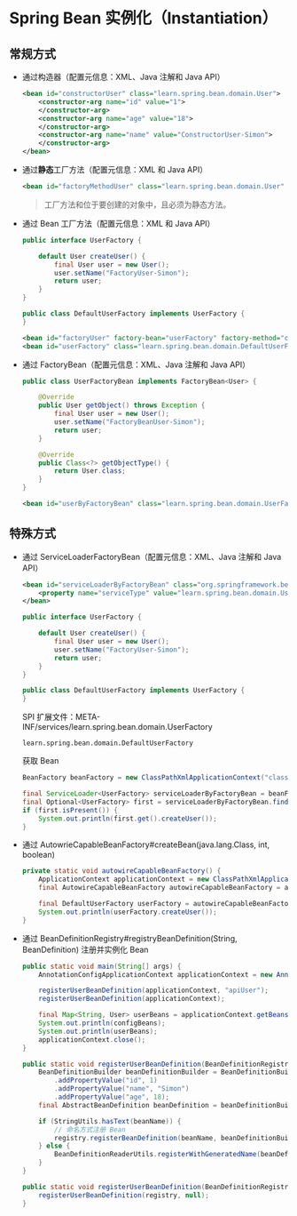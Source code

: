 # Spring Bean 实例化（Instantiation）





## 常规方式

- 通过构造器（配置元信息：XML、Java 注解和 Java API）

  ```xml
  <bean id="constructorUser" class="learn.spring.bean.domain.User">
      <constructor-arg name="id" value="1">
      </constructor-arg>
      <constructor-arg name="age" value="18">
      </constructor-arg>
      <constructor-arg name="name" value="ConstructorUser-Simon">
      </constructor-arg>
  </bean>
  ```

- 通过**静态**工厂方法（配置元信息：XML 和 Java API）

  ```xml
  <bean id="factoryMethodUser" class="learn.spring.bean.domain.User" factory-method="createUser"></bean>
  ```

  > 工厂方法和位于要创建的对象中，且必须为静态方法。

- 通过 Bean 工厂方法（配置元信息：XML 和 Java API）

  ```java
  public interface UserFactory {
  
      default User createUser() {
          final User user = new User();
          user.setName("FactoryUser-Simon");
          return user;
      }
  }
  
  public class DefaultUserFactory implements UserFactory {
  }
  
  ```

  ```xml
  <bean id="factoryUser" factory-bean="userFactory" factory-method="createUser"></bean>
  <bean id="userFactory" class="learn.spring.bean.domain.DefaultUserFactory"></bean>
  ```

- 通过 FactoryBean（配置元信息：XML、Java 注解和 Java API）

  ```java
  public class UserFactoryBean implements FactoryBean<User> {
  
      @Override
      public User getObject() throws Exception {
          final User user = new User();
          user.setName("FactoryBeanUser-Simon");
          return user;
      }
  
      @Override
      public Class<?> getObjectType() {
          return User.class;
      }
  }
  ```

  ```xml
  <bean id="userByFactoryBean" class="learn.spring.bean.domain.UserFactoryBean"></bean>
  ```

## 特殊方式

- 通过 ServiceLoaderFactoryBean（配置元信息：XML、Java 注解和 Java API）

  ```xml
  <bean id="serviceLoaderByFactoryBean" class="org.springframework.beans.factory.serviceloader.ServiceLoaderFactoryBean">
      <property name="serviceType" value="learn.spring.bean.domain.UserFactory"></property>
  </bean>
  ```

  ```java
  public interface UserFactory {
  
      default User createUser() {
          final User user = new User();
          user.setName("FactoryUser-Simon");
          return user;
      }
  }
  
  public class DefaultUserFactory implements UserFactory {
  }
  ```

  SPI 扩展文件：META-INF/services/learn.spring.bean.domain.UserFactory

  ```
  learn.spring.bean.domain.DefaultUserFactory
  ```

  获取 Bean

  ```java
  BeanFactory beanFactory = new ClassPathXmlApplicationContext("classpath:/META-INF/bean-instantiation-context.xml");
  
  final ServiceLoader<UserFactory> serviceLoaderByFactoryBean = beanFactory.getBean("serviceLoaderByFactoryBean", ServiceLoader.class);
  final Optional<UserFactory> first = serviceLoaderByFactoryBean.findFirst();
  if (first.isPresent()) {
      System.out.println(first.get().createUser());
  }
  ```

- 通过 AutowrieCapableBeanFactory#createBean(java.lang.Class, int, boolean)

  ```java
  private static void autowireCapableBeanFactory() {
      ApplicationContext applicationContext = new ClassPathXmlApplicationContext("classpath:/META-INF/bean-instantiation-context.xml");
      final AutowireCapableBeanFactory autowireCapableBeanFactory = applicationContext.getAutowireCapableBeanFactory();
  
      final DefaultUserFactory userFactory = autowireCapableBeanFactory.createBean(DefaultUserFactory.class);
      System.out.println(userFactory.createUser());
  }
  ```

- 通过 BeanDefinitionRegistry#registryBeanDefinition(String, BeanDefinition) 注册并实例化 Bean

  ```java
  public static void main(String[] args) {
      AnnotationConfigApplicationContext applicationContext = new AnnotationConfigApplicationContext();
  
      registerUserBeanDefinition(applicationContext, "apiUser");
      registerUserBeanDefinition(applicationContext);
  
      final Map<String, User> userBeans = applicationContext.getBeansOfType(User.class);
      System.out.println(configBeans);
      System.out.println(userBeans);
      applicationContext.close();
  }
  
  public static void registerUserBeanDefinition(BeanDefinitionRegistry registry, String beanName) {
      BeanDefinitionBuilder beanDefinitionBuilder = BeanDefinitionBuilder.genericBeanDefinition(User.class)
          .addPropertyValue("id", 1)
          .addPropertyValue("name", "Simon")
          .addPropertyValue("age", 18);
      final AbstractBeanDefinition beanDefinition = beanDefinitionBuilder.getBeanDefinition();
  
      if (StringUtils.hasText(beanName)) {
          // 命名方式注册 Bean
          registry.registerBeanDefinition(beanName, beanDefinitionBuilder.getBeanDefinition());
      } else {
          BeanDefinitionReaderUtils.registerWithGeneratedName(beanDefinition, registry);
      }
  }
  
  public static void registerUserBeanDefinition(BeanDefinitionRegistry registry) {
      registerUserBeanDefinition(registry, null);
  }
  ```

  